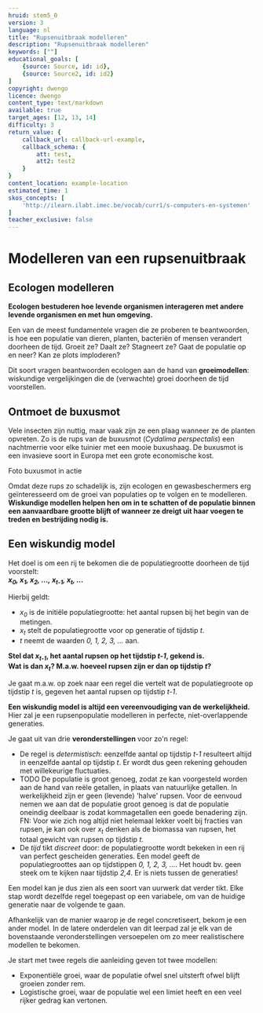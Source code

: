 ```yaml
---
hruid: stem5_0
version: 3
language: nl
title: "Rupsenuitbraak modelleren"
description: "Rupsenuitbraak modelleren"
keywords: [""]
educational_goals: [
    {source: Source, id: id}, 
    {source: Source2, id: id2}
]
copyright: dwengo
licence: dwengo
content_type: text/markdown
available: true
target_ages: [12, 13, 14]
difficulty: 3
return_value: {
    callback_url: callback-url-example,
    callback_schema: {
        att: test,
        att2: test2
    }
}
content_location: example-location
estimated_time: 1
skos_concepts: [
    'http://ilearn.ilabt.imec.be/vocab/curr1/s-computers-en-systemen'
]
teacher_exclusive: false
---
```

# Modelleren van een rupsenuitbraak

## Ecologen modelleren

**Ecologen bestuderen hoe levende organismen interageren met andere levende organismen en met hun omgeving.**<br>

Een van de meest fundamentele vragen die ze proberen te beantwoorden, is hoe een populatie van dieren, planten, bacteriën of mensen verandert doorheen de tijd. Groeit ze? Daalt ze? Stagneert ze? Gaat de populatie op en neer? Kan ze plots imploderen? 

Dit soort vragen beantwoorden ecologen aan de hand van **groeimodellen**: wiskundige vergelijkingen die de (verwachte) groei doorheen de tijd voorstellen. 

## Ontmoet de buxusmot

Vele insecten zijn nuttig, maar vaak zijn ze een plaag wanneer ze de planten opvreten. Zo is de rups van de buxusmot (*Cydalima perspectalis*) een nachtmerrie voor elke tuinier met een mooie buxushaag. De buxusmot is een invasieve soort in Europa met een grote economische kost.

Foto buxusmot in actie

Omdat deze rups zo schadelijk is, zijn ecologen en gewasbeschermers erg geïnteresseerd om de groei van populaties op te volgen en te modelleren. **Wiskundige modellen helpen hen om in te schatten of de populatie binnen een aanvaardbare grootte blijft of wanneer ze dreigt uit haar voegen te treden en bestrijding nodig is.**

## Een wiskundig model

<div class="alert alert-box alert-success">
Het doel is om een rij te bekomen die de populatiegrootte doorheen de tijd voorstelt:<br>
<align="center"><em><b>x<sub>0</sub>, x<sub>1</sub>, x<sub>2</sub>, ..., x<sub>t-1</sub>, x<sub>t</sub>, ...</b></em>

Hierbij geldt:<br>
-  <em>x<sub>0</sub></em> is de initiële populatiegrootte: het aantal rupsen bij het begin van de metingen.
-  <em>x<sub>t</sub></em> stelt de populatiegrootte voor op generatie of tijdstip <em>t</em>.
-  <em>t</em> neemt de waarden <em>0, 1, 2, 3, ...</em> aan.

<strong>Stel dat <em>x<sub>t-1</sub></em>, het aantal rupsen op het tijdstip <em>t-1</em>, gekend is.<br> Wat is dan <em>x<sub>t</sub></em>? M.a.w. hoeveel rupsen zijn er dan op tijdstip <em>t</em>?</strong>
</div>

Je gaat m.a.w. op zoek naar een regel die vertelt wat de populatiegroote op tijdstip *t* is, gegeven het aantal rupsen op tijdstip *t-1*. 

**Een wiskundig model is altijd een vereenvoudiging van de werkelijkheid.** Hier zal je een rupsenpopulatie modelleren in perfecte, niet-overlappende generaties.

Je gaat uit van drie **veronderstellingen** voor zo'n regel:<br>
-  De regel is *determistisch*: eenzelfde aantal op tijdstip *t-1* resulteert altijd in eenzelfde aantal op tijdstip *t*. Er wordt dus geen rekening gehouden met willekeurige fluctuaties.
-  TODO De populatie is groot genoeg, zodat ze kan voorgesteld worden aan de hand van reële getallen, in plaats van natuurlijke getallen. In werkelijkheid zijn er geen (levende) 'halve' rupsen. Voor de eenvoud nemen we aan dat de populatie groot genoeg is dat de populatie oneindig deelbaar is zodat kommagetallen een goede benadering zijn. FN: Voor wie zich nog altijd niet helemaal lekker voelt bij fracties van rupsen, je kan ook over *x<sub>t</sub>* denken als de biomassa van rupsen, het totaal gewicht van rupsen op tijdstip *t*.
- De *tijd* tikt *discreet* door: de populatiegrootte wordt bekeken in een rij van perfect gescheiden generaties. Een model geeft de populatiegroottes aan op tijdstippen *0, 1, 2, 3, ...*. Het houdt bv. geen steek om te kijken naar tijdstip *2,4*. Er is niets tussen de generaties!

<div class="alert alert-box alert-success">
Een model kan je dus zien als een soort van uurwerk dat verder tikt. Elke stap wordt dezelfde regel toegepast op een variabele, om van de huidige generatie naar de volgende te gaan. 
</div>

Afhankelijk van de manier waarop je de regel concretiseert, bekom je een ander model. 
In de latere onderdelen van dit leerpad zal je elk van de bovenstaande veronderstellingen versoepelen om zo meer realistischere modellen te bekomen.

Je start met twee regels die aanleiding geven tot twee modellen:<br>
-  Exponentiële groei, waar de populatie ofwel snel uitsterft ofwel blijft groeien zonder rem.
-  Logistische groei, waar de populatie wel een limiet heeft en een veel rijker gedrag kan vertonen.
